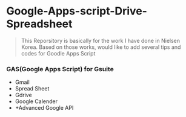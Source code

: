 # Google-Apps-script-Drive-Spreadsheet
> This Reporsitory is basically for the work I have done in Nielsen Korea.
> Based on those works, would like to add several tips and codes for Goodle Apps Script

### GAS(Google Apps Script) for Gsuite
- Gmail
- Spread Sheet
- Gdrive
- Google Calender
- +Advanced Google API
